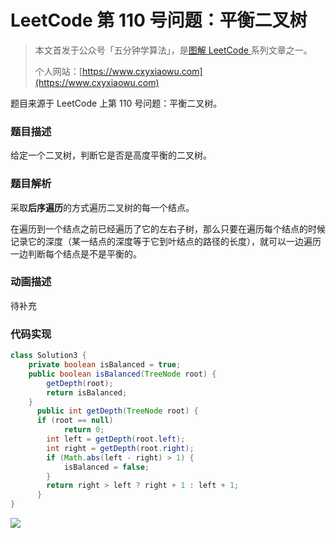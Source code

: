 # LeetCode 第 110 号问题：平衡二叉树

> 本文首发于公众号「五分钟学算法」，是[图解 LeetCode ](<https://github.com/MisterBooo/LeetCodeAnimation>)系列文章之一。
>
> 个人网站：[https://www.cxyxiaowu.com](https://www.cxyxiaowu.com)

题目来源于 LeetCode 上第 110 号问题：平衡二叉树。

### 题目描述

给定一个二叉树，判断它是否是高度平衡的二叉树。

### 题目解析

采取**后序遍历**的方式遍历二叉树的每一个结点。

在遍历到一个结点之前已经遍历了它的左右子树，那么只要在遍历每个结点的时候记录它的深度（某一结点的深度等于它到叶结点的路径的长度），就可以一边遍历一边判断每个结点是不是平衡的。

### 动画描述

待补充

### 代码实现

```java
class Solution3 {
    private boolean isBalanced = true;
    public boolean isBalanced(TreeNode root) {
        getDepth(root);
        return isBalanced;
    }
      public int getDepth(TreeNode root) {
      if (root == null)
			return 0;
		int left = getDepth(root.left);
		int right = getDepth(root.right);
		if (Math.abs(left - right) > 1) {
			isBalanced = false;
		}
		return right > left ? right + 1 : left + 1;
      }
}
```



![](https://blog-1257126549.cos.ap-guangzhou.myqcloud.com/blog/z7w57.png)